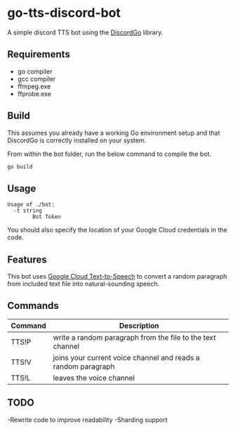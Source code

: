 # go-tts-discord-bot
A simple discord TTS bot using the [DiscordGo](https://github.com/bwmarrin/discordgo) library.

## Requirements
- go compiler
- gcc compiler
- ffmpeg.exe
- ffprobe.exe

## Build

This assumes you already have a working Go environment setup and that
DiscordGo is correctly installed on your system.

From within the bot folder, run the below command to compile the
bot.

```sh
go build
```

## Usage

```
Usage of ./bot:
  -t string
        Bot Token
```
You should also specify the location of your Google Cloud credentials in the code.

## Features
This bot uses [Google Cloud Text-to-Speech](https://cloud.google.com/text-to-speech) to convert a random paragraph from included text file into natural-sounding speech.

## Commands
| Command           | Description                                                   |
|-------------------|---------------------------------------------------------------|
| TTS!P             | write a random paragraph from the  file to the text channel   |
| TTS!V             | joins your current voice channel and reads a random paragraph |
| TTS!L             | leaves the voice channel                                      |

## TODO
-Rewrite code to improve readability
-Sharding support
